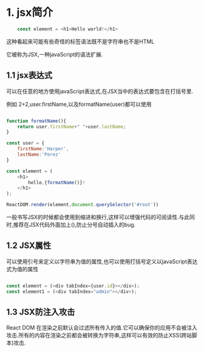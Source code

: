 
# 1. jsx简介

```javascript
    const element = <h1>Hello world!</h1>
``` 
这种看起来可能有些奇怪的标签语法既不是字符串也不是HTML

它被称为JSX,一种javaScript的语法扩展.


## 1.1 jsx表达式

可以在任意的地方使用javaScript表达式,在JSX当中的表达式要包含在打括号里.

例如 2+2,user.firstName,以及formatName(user)都可以使用

```javascript

function formatName(){
    return user.firstName+" "+user.lastName;
}

const user = {
    firstName:'Harper',
    lastName:'Perez'
}

const element = (
    <h1>
        hello,{formatName()}!
    </h1>
);

ReactDOM.render(element,document.querySelector('#root'))

```

一般书写JSX的时候都会使用到缩进和换行,这样可以增强代码的可阅读性.与此同时,推荐在JSX代码外面加上(),防止分号自动插入的bug.

## 1.2 JSX属性

可以使用引号来定义以字符串为值的属性,也可以使用打括号定义以javaScript表达式为值的属性

```javascript

const element = (<div tabIndex={user.id}></div>);
const element1 = (<div tabIndex="admin"></div>);

```

## 1.3 JSX防注入攻击

React DOM 在渲染之前默认会过滤所有传入的值.它可以确保你的应用不会被注入攻击.所有的内容在渲染之前都会被转换为字符串,这样可以有效的防止XSS(跨站脚本)攻击.